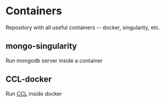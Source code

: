 # Containers
Repository with all useful containers -- docker, singularity, etc.

## mongo-singularity
Run mongodb server inside a container

## CCL-docker
Run [CCL](https://github.com/LSSTDESC/CCL) inside docker

